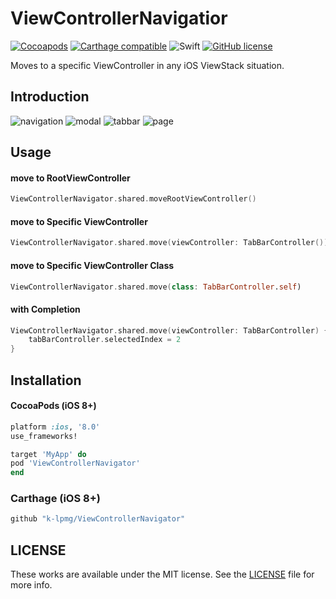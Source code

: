 # ViewControllerNavigatior
[![Cocoapods](https://img.shields.io/cocoapods/v/ViewControllerNavigator.svg?style=flat)](https://cocoapods.org/pods/ViewControllerNavigator)
[![Carthage compatible](https://img.shields.io/badge/Carthage-compatible-4BC51D.svg?style=flat)](https://github.com/Carthage/Carthage)
![Swift](https://img.shields.io/badge/Swift-4.1-orange.svg)
[![GitHub license](https://img.shields.io/badge/license-MIT-lightgrey.svg?style=flat)](https://raw.githubusercontent.com/k-lpmg/ViewControllerNavigator/master/LICENSE)

Moves to a specific ViewController in any iOS ViewStack situation.

## Introduction
![navigation](https://user-images.githubusercontent.com/15151687/44308660-d96dce80-a3f4-11e8-9483-29642be29c68.gif)
![modal](https://user-images.githubusercontent.com/15151687/44308670-faceba80-a3f4-11e8-8acf-3f36cedf0768.gif)
![tabbar](https://user-images.githubusercontent.com/15151687/44308676-09b56d00-a3f5-11e8-8c04-ff62efd864ad.gif)
![page](https://user-images.githubusercontent.com/15151687/44308686-19cd4c80-a3f5-11e8-92e2-5b01fc9d2ea1.gif)

## Usage

#### move to RootViewController
```swift
ViewControllerNavigator.shared.moveRootViewController()
```

#### move to Specific ViewController
```swift
ViewControllerNavigator.shared.move(viewController: TabBarController())
```

#### move to Specific ViewController Class
```swift
ViewControllerNavigator.shared.move(class: TabBarController.self)
```

#### with Completion
```swift
ViewControllerNavigator.shared.move(viewController: TabBarController) { (tabBarController) in
    tabBarController.selectedIndex = 2
}
```

## Installation

#### CocoaPods (iOS 8+)

```ruby
platform :ios, '8.0'
use_frameworks!

target 'MyApp' do
pod 'ViewControllerNavigator'
end
```

### Carthage (iOS 8+)

```ruby
github "k-lpmg/ViewControllerNavigator"
```


## LICENSE

These works are available under the MIT license. See the [LICENSE][license] file
for more info.

[license]: LICENSE
